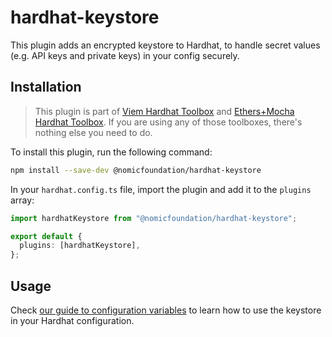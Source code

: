 # hardhat-keystore

This plugin adds an encrypted keystore to Hardhat, to handle secret values (e.g. API keys and private keys) in your config securely.

## Installation

> This plugin is part of [Viem Hardhat Toolbox](/v-next/hardhat-toolbox-viem/) and [Ethers+Mocha Hardhat Toolbox](/v-next/hardhat-toolbox-mocha-ethers/). If you are using any of those toolboxes, there's nothing else you need to do.

To install this plugin, run the following command:

```bash
npm install --save-dev @nomicfoundation/hardhat-keystore
```

In your `hardhat.config.ts` file, import the plugin and add it to the `plugins` array:

```ts
import hardhatKeystore from "@nomicfoundation/hardhat-keystore";

export default {
  plugins: [hardhatKeystore],
};
```

## Usage

Check [our guide to configuration variables](https://hardhat.org/hardhat3-alpha/learn-more/configuration-variables) to learn how to use the keystore in your Hardhat configuration.
